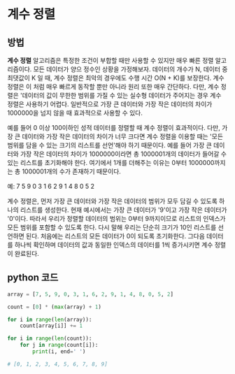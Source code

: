 # 계수 정렬

## 방법

**계수 정렬** 알고리즘은 특정한 조건이 부합할 때만 사용할 수 있지만 매우 빠른 정렬 알고리즘이다. 모든 데이터가 양으 정수인 상황을 가정해보자. 데이터의 개수가 N, 데이터 중 최댓값이 K 일 때, 계수 정렬은 최악의 경우에도 수행 시간 O(N + K)를 보장한다. 계수 정렬은 이 처럼 매우 빠르게 동작할 뿐만 아니라 원리 또한 매우 간단하다. 다만, 계수 정렬은 '데이터의 값이 무한한 범위를 가질 수 있는 실수형 데이터가 주어지는 경우 계수 정렬은 사용하기 어렵다. 일반적으로 가장 큰 데이터와 가장 작은 데이터의 차이가 1000000을 넘지 않을 때 효과적으로 사용할 수 있다.

예를 들어 0 이상 100이하인 성적 데이터를 정렬할 때 계수 정렬이 효과적이다. 다만, 가장 큰 데이터와 가장 작은 데이터의 차이가 너무 크다면 계수 정렬을 이용할 때는 '모든 범위를 담을 수 있는 크기의 리스트를 선언'해야 하기 때문이다. 예를 들어 가장 큰 데이터와 가장 작은 데이터의 차이가 1000000이라면 총 1000001개의 데이터가 들어갈 수 있는 리스트를 초기화해야 한다. 여기에서 1개를 더해주는 이유는 0부터 1000000까지는 총 1000001개의 수가 존재하기 때문이다.

예: 7 5 9 0 3 1 6 2 9 1 4 8 0 5 2

계수 정렬은, 먼저 가장 큰 데이터와 가장 작은 데이터의 범위가 모두 담길 수 있도록 하나의 리스트를 생성한다. 현재 예시에서는 가장 큰 데이터가 '9'이고 가장 작은 데이터가 '0'이다. 따라서 우리가 정렬할 데이터의 범위는 0부터 9까지이므로 리스트의 인덱스가 모든 범위를 포함할 수 있도록 한다. 다시 말해 우리는 단순히 크기가 10인 리스트를 선언하면 된다. 처음에는 리스트의 모든 데이터가 0이 되도록 초기화한다. 그다음 데이터를 하나씩 확인하며 데이터의 값과 동일한 인덱스의 데이터를 1씩 증가시키면 계수 정렬이 완료된다.

## python 코드

```python
array = [7, 5, 9, 0, 3, 1, 6, 2, 9, 1, 4, 8, 0, 5, 2]

count = [0] * (max(array) + 1)

for i in range(len(array)):
    count[array[i]] += 1

for i in range(len(count)):
    for j in range(count[i]):
        print(i, end=' ')

# [0, 1, 2, 3, 4, 5, 6, 7, 8, 9]
```
